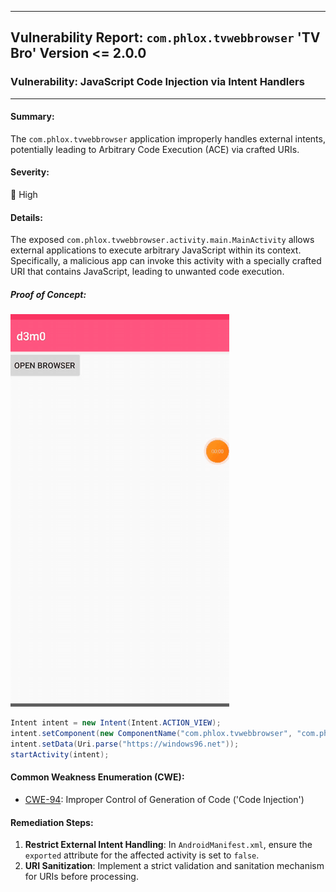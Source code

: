 
---

## Vulnerability Report: `com.phlox.tvwebbrowser` 'TV Bro' Version <= 2.0.0

### Vulnerability: JavaScript Code Injection via Intent Handlers

---

#### **Summary**:
The `com.phlox.tvwebbrowser` application improperly handles external intents, potentially leading to Arbitrary Code Execution (ACE) via crafted URIs.

#### **Severity**:
🔴 High

#### **Details**:
The exposed `com.phlox.tvwebbrowser.activity.main.MainActivity` allows external applications to execute arbitrary JavaScript within its context. Specifically, a malicious app can invoke this activity with a specially crafted URI that contains JavaScript, leading to unwanted code execution.

##### Proof of Concept:

![image](https://github.com/actuator/com.phlox.tvwebbrowser/blob/main/tvwebpoc.gif)

```java
Intent intent = new Intent(Intent.ACTION_VIEW);
intent.setComponent(new ComponentName("com.phlox.tvwebbrowser", "com.phlox.tvwebbrowser.activity.main.MainActivity"));
intent.setData(Uri.parse("https://windows96.net"));
startActivity(intent);
```

#### **Common Weakness Enumeration (CWE)**:
- [CWE-94](https://cwe.mitre.org/data/definitions/94.html): Improper Control of Generation of Code ('Code Injection')

#### **Remediation Steps**:
1. **Restrict External Intent Handling**: In `AndroidManifest.xml`, ensure the `exported` attribute for the affected activity is set to `false`.
2. **URI Sanitization**: Implement a strict validation and sanitation mechanism for URIs before processing.
